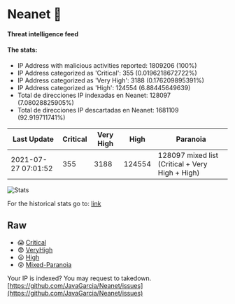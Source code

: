 # Neanet :hocho:
#### Threat intelligence feed
#### The stats:

- IP Address with malicious activities reported: 1809206 (100%)
- IP Address categorized as 'Critical':  355 (0.0196218672722%)
- IP Address categorized as 'Very High':  3188 (0.176209895391%)
- IP Address categorized as 'High':  124554 (6.88445649639)
- Total de direcciones IP indexadas en Neanet:  128097 (7.08028825905%)
- Total de direcciones IP descartadas en Neanet:  1681109 (92.919711741%)

| Last Update | Critical | Very High | High | Paranoia |
| --- | --- | --- | --- | --- |
| 2021-07-27 07:01:52 | 355 | 3188 | 124554 | 128097 mixed list (Critical + Very High + High)|

![Stats](https://docs.google.com/spreadsheets/d/e/2PACX-1vSnaNMIXVabIpDJjufMlzH7poXnshF3mgd8Is1g9ytUEzVsP5my4Trn8f-xkoLLQ38xpL3HtmUexLo6/pubchart?oid=501124687&format=image)

For the historical stats go to: [link](/stats.csv)
## Raw
- :scream: [Critical](https://raw.githubusercontent.com/JavaGarcia/Neanet/master/blacklists/neanet_critical.txt)
- :fearful: [VeryHigh](https://raw.githubusercontent.com/JavaGarcia/Neanet/master/blacklists/neanet_veryHigh.txtt)
- :frowning: [High](https://raw.githubusercontent.com/JavaGarcia/Neanet/master/blacklists/neanet_high.txt)
- :dizzy_face: [Mixed-Paranoia](https://raw.githubusercontent.com/JavaGarcia/Neanet/master/blacklists/neanet_all.txt)


Your IP is indexed? You may request to takedown. [https://github.com/JavaGarcia/Neanet/issues](https://github.com/JavaGarcia/Neanet/issues)



























































































































































































































































































































































































































































































































































































































































































































































































































































































































































































































































































































































































































































































































































































































































































































































































































































































































































































































































































































































































































































































































































































































































































































































































































































































































































































































































































































































































































































































































































































































































































































































































































































































































































































































































































































































































































































































































































































































































































































































































































































































































































































































































































































































































































































































































































































































































































































































































































































































































































































































































































































































































































































































































































































































































































































































































































































































































































































































































































































































































































































































































































































































































































































































































































































































































































































































































































































































































































































































































































































































































































































































































































































































































































































































































































































































































































































































































































































































































































































































































































